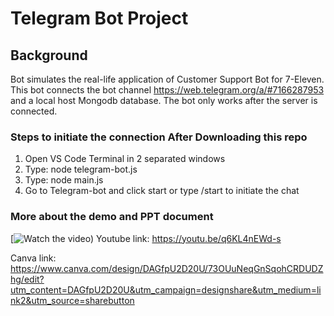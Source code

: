 # Telegram Bot Project

## Background
Bot simulates the real-life application of Customer Support Bot for 7-Eleven. This bot connects the bot channel https://web.telegram.org/a/#7166287953 and a local host Mongodb database. The bot only works after the server is connected.

### Steps to initiate the connection After Downloading this repo
1. Open VS Code Terminal in 2 separated windows
2. Type: node telegram-bot.js
3. Type: node main.js
4. Go to Telegram-bot and click start or type /start to initiate the chat


### More about the demo and PPT document
[![Watch the video](https://youtu.be/q6KL4nEWd-s))
Youtube link: https://youtu.be/q6KL4nEWd-s

Canva link: https://www.canva.com/design/DAGfpU2D20U/73OUuNeqGnSqohCRDUDZhg/edit?utm_content=DAGfpU2D20U&utm_campaign=designshare&utm_medium=link2&utm_source=sharebutton
